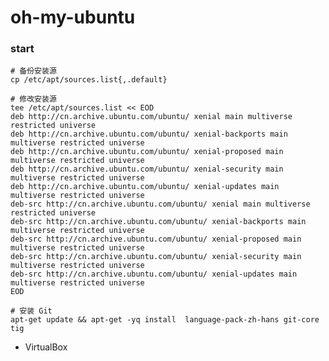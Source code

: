 # oh-my-ubuntu

### start

	# 备份安装源
	cp /etc/apt/sources.list{,.default}

	# 修改安装源
	tee /etc/apt/sources.list << EOD
	deb http://cn.archive.ubuntu.com/ubuntu/ xenial main multiverse restricted universe
	deb http://cn.archive.ubuntu.com/ubuntu/ xenial-backports main multiverse restricted universe
	deb http://cn.archive.ubuntu.com/ubuntu/ xenial-proposed main multiverse restricted universe
	deb http://cn.archive.ubuntu.com/ubuntu/ xenial-security main multiverse restricted universe
	deb http://cn.archive.ubuntu.com/ubuntu/ xenial-updates main multiverse restricted universe
	deb-src http://cn.archive.ubuntu.com/ubuntu/ xenial main multiverse restricted universe
	deb-src http://cn.archive.ubuntu.com/ubuntu/ xenial-backports main multiverse restricted universe
	deb-src http://cn.archive.ubuntu.com/ubuntu/ xenial-proposed main multiverse restricted universe
	deb-src http://cn.archive.ubuntu.com/ubuntu/ xenial-security main multiverse restricted universe
	deb-src http://cn.archive.ubuntu.com/ubuntu/ xenial-updates main multiverse restricted universe
	EOD

	# 安装 Git
	apt-get update && apt-get -yq install  language-pack-zh-hans git-core tig

* VirtualBox

